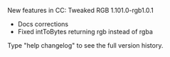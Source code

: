 New features in CC: Tweaked RGB 1.101.0-rgb1.0.1

* Docs corrections
* Fixed intToBytes returning rgb instead of rgba

Type "help changelog" to see the full version history.
